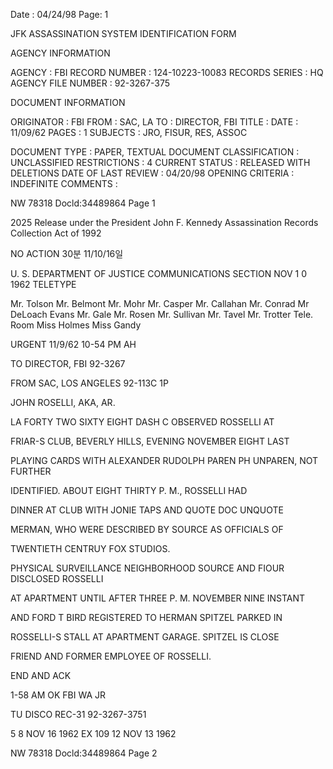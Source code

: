 Date : 04/24/98
Page: 1

JFK ASSASSINATION SYSTEM
IDENTIFICATION FORM

AGENCY INFORMATION

AGENCY : FBI
RECORD NUMBER : 124-10223-10083
RECORDS SERIES : HQ
AGENCY FILE NUMBER : 92-3267-375

DOCUMENT INFORMATION

ORIGINATOR : FBI
FROM : SAC, LA
TO : DIRECTOR, FBI
TITLE :
DATE : 11/09/62
PAGES : 1
SUBJECTS : JRO, FISUR, RES, ASSOC

DOCUMENT TYPE : PAPER, TEXTUAL DOCUMENT
CLASSIFICATION : UNCLASSIFIED
RESTRICTIONS : 4
CURRENT STATUS : RELEASED WITH DELETIONS
DATE OF LAST REVIEW : 04/20/98
OPENING CRITERIA : INDEFINITE
COMMENTS :

NW 78318 Docld:34489864 Page 1

2025 Release under the President John F. Kennedy
Assassination Records Collection Act of 1992

NO ACTION
30분 11/10/16일

U. S. DEPARTMENT OF JUSTICE
COMMUNICATIONS SECTION
NOV 1 0 1962
TELETYPE

Mr. Tolson
Mr. Belmont
Mr. Mohr
Mr. Casper
Mr. Callahan
Mr. Conrad
Mr DeLoach
Evans
Mr. Gale
Mr. Rosen
Mr. Sullivan
Mr. Tavel
Mr. Trotter
Tele. Room
Miss Holmes
Miss Gandy

URGENT 11/9/62 10-54 PM AH

TO DIRECTOR, FBI 92-3267

FROM SAC, LOS ANGELES 92-113C 1P

JOHN ROSELLI, AKA, AR.

LA FORTY TWO SIXTY EIGHT DASH C OBSERVED ROSSELLI AT

FRIAR-S CLUB, BEVERLY HILLS, EVENING NOVEMBER EIGHT LAST

PLAYING CARDS WITH ALEXANDER RUDOLPH PAREN PH UNPAREN, NOT FURTHER

IDENTIFIED. ABOUT EIGHT THIRTY P. M., ROSSELLI HAD

DINNER AT CLUB WITH JONIE TAPS AND QUOTE DOC UNQUOTE

MERMAN, WHO WERE DESCRIBED BY SOURCE AS OFFICIALS OF

TWENTIETH CENTRUY FOX STUDIOS.

PHYSICAL SURVEILLANCE
NEIGHBORHOOD SOURCE AND FIOUR DISCLOSED ROSSELLI

AT APARTMENT UNTIL AFTER THREE P. M. NOVEMBER NINE INSTANT

AND FORD T BIRD REGISTERED TO HERMAN SPITZEL PARKED IN

ROSSELLI-S STALL AT APARTMENT GARAGE. SPITZEL IS CLOSE

FRIEND AND FORMER EMPLOYEE OF ROSSELLI.

END AND ACK

1-58 AM OK FBI WA JR

TU DISCO
REC-31
92-3267-3751

5 8 NOV 16 1962
EX 109
12 NOV 13 1962

NW 78318 Docld:34489864 Page 2
